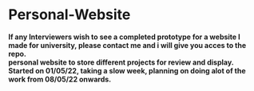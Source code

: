# Personal-Website
<b>If any Interviewers wish to see a completed prototype for a website I made for university, please contact me and i will give you acces to the repo. <b/> <br/>
personal website to store different projects for review and display. <br/>
Started on 01/05/22, taking a slow week, planning on doing alot of the work from 08/05/22 onwards.
